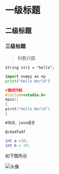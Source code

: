 #  一级标题

##  二级标题

###  三级标题

> 科教兴国

`String str1 = "hello";`

~~~python
import numpy as np
print("Hello World")
~~~

~~~c
#测试代码
#include<studio.h>
main()
{
pirnt("Hello World")
}
~~~

```java
#测试，java语言
```

~~~matl
@cdadfadf
~~~

~~~matlab
int a =10;
int b = 19;
~~~

如下图所示

![头像](D:\图库\头像.jpg)
